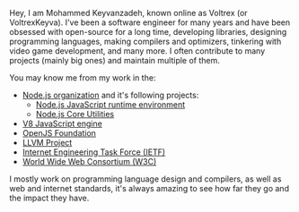 Hey, I am Mohammed Keyvanzadeh, known online as Voltrex (or VoltrexKeyva). I've been a software engineer for many years and have been obsessed with open-source for a long time, developing libraries, designing programming languages, making compilers and optimizers, tinkering with video game development, and many more. I often contribute to many projects (mainly big ones) and maintain multiple of them.

You may know me from my work in the:

- [Node.js organization](https://github.com/nodejs) and it's following projects:
  - [Node.js JavaScript runtime environment](https://nodejs.org/)
  - [Node.js Core Utilities](https://nodejs.github.io/node-core-utils)
- [V8 JavaScript engine](https://v8.dev/)
- [OpenJS Foundation](https://openjsf.org/)
- [LLVM Project](https://llvm.org/)
- [Internet Engineering Task Force (IETF)](https://ietf.org/)
- [World Wide Web Consortium (W3C)](https://w3.org/)

I mostly work on programming language design and compilers, as well as web and internet standards, it's always amazing to see how far they go and the impact they have.

